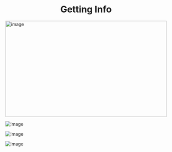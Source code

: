 <h1 align="center">Getting Info</h1>

<img src="https://github.com/sanket96s/Projects/assets/109816069/e4404f90-66a1-4b8c-aaeb-d1eefce3e09f" alt="image" width="100%" height="300">

![image](https://github.com/sanket96s/Projects/assets/109816069/2c3e2fe6-72e8-4240-b416-3bd5d477dc16)

![image](https://github.com/sanket96s/Projects/assets/109816069/58034d15-a97d-46b0-8223-f764b1e88e27)



![image](https://github.com/sanket96s/Projects/assets/109816069/1ecdf082-4202-4076-ae91-9985919bcb9d)
